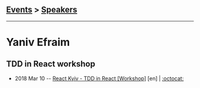 ## [Events](../README.md) > [Speakers](../speakers.md)
---

# Yaniv Efraim

## TDD in React workshop
- 2018 Mar 10 -- [React Kyiv - TDD in React [Workshop]](https://www.youtube.com/playlist?list=PL4x5O16mMH3bLH5rJKCNNmT_pCFEbKKAR) [en]  | [:octocat:](https://github.com/yanivefraim/react-tdd-workshop/tree/solution-example) 
